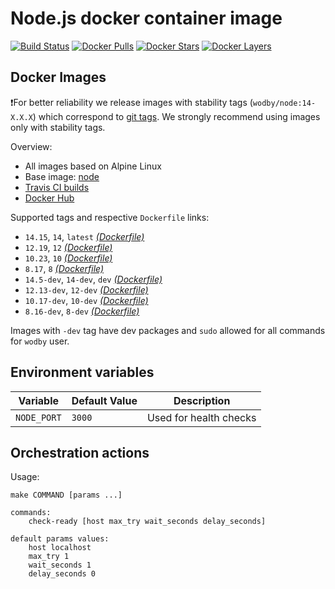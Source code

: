 # Node.js docker container image

[![Build Status](https://travis-ci.org/wodby/node.svg?branch=master)](https://travis-ci.org/wodby/node)
[![Docker Pulls](https://img.shields.io/docker/pulls/wodby/node.svg)](https://hub.docker.com/r/wodby/node)
[![Docker Stars](https://img.shields.io/docker/stars/wodby/node.svg)](https://hub.docker.com/r/wodby/node)
[![Docker Layers](https://images.microbadger.com/badges/image/wodby/node.svg)](https://microbadger.com/images/wodby/node)

## Docker Images

❗️For better reliability we release images with stability tags (`wodby/node:14-X.X.X`) which correspond to [git tags](https://github.com/wodby/node/releases). We strongly recommend using images only with stability tags. 

Overview:

- All images based on Alpine Linux
- Base image: [node](https://hub.docker.com/r/_/node/)
- [Travis CI builds](https://travis-ci.org/wodby/node) 
- [Docker Hub](https://hub.docker.com/r/wodby/node)

Supported tags and respective `Dockerfile` links:

- `14.15`, `14`, `latest` [_(Dockerfile)_](https://github.com/wodby/node/tree/master/Dockerfile)
- `12.19`, `12` [_(Dockerfile)_](https://github.com/wodby/node/tree/master/Dockerfile)
- `10.23`, `10` [_(Dockerfile)_](https://github.com/wodby/node/tree/master/Dockerfile)
- `8.17`, `8` [_(Dockerfile)_](https://github.com/wodby/node/tree/master/Dockerfile)
- `14.5-dev`, `14-dev`, `dev` [_(Dockerfile)_](https://github.com/wodby/node/tree/master/Dockerfile)
- `12.13-dev`, `12-dev` [_(Dockerfile)_](https://github.com/wodby/node/tree/master/Dockerfile)
- `10.17-dev`, `10-dev` [_(Dockerfile)_](https://github.com/wodby/node/tree/master/Dockerfile)
- `8.16-dev`, `8-dev` [_(Dockerfile)_](https://github.com/wodby/node/tree/master/Dockerfile)

Images with `-dev` tag have dev packages and `sudo` allowed for all commands for `wodby` user.

## Environment variables 

| Variable     | Default Value  | Description            |
| ------------ | -------------- | ---------------------- |
| `NODE_PORT`  | `3000`         | Used for health checks |

## Orchestration actions

Usage:
```
make COMMAND [params ...]

commands:
    check-ready [host max_try wait_seconds delay_seconds]
 
default params values:
    host localhost
    max_try 1
    wait_seconds 1
    delay_seconds 0
```
